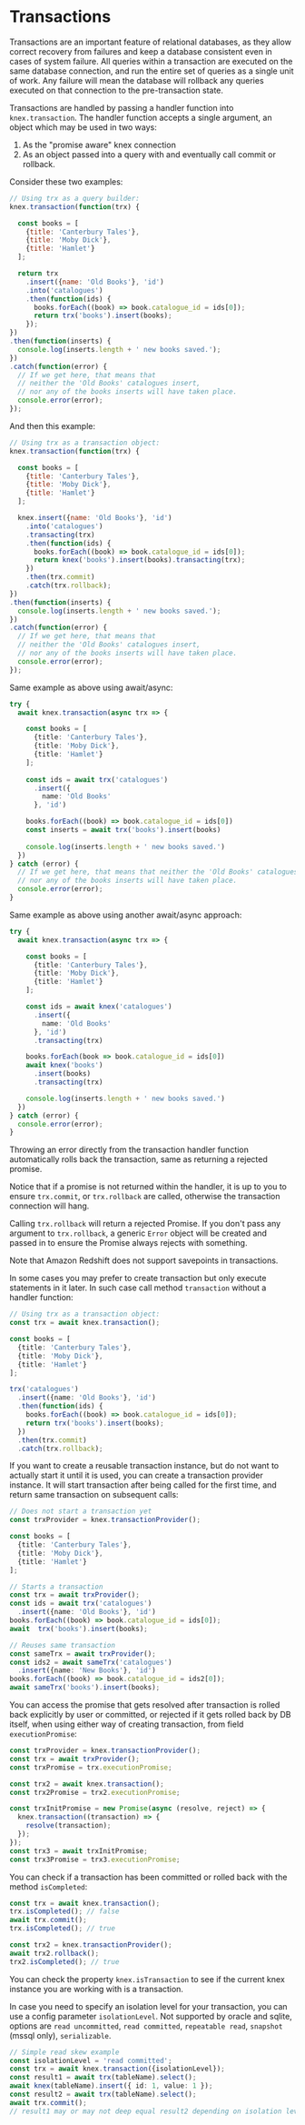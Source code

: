 # Transactions

Transactions are an important feature of relational databases, as they allow correct recovery from failures and keep a database consistent even in cases of system failure. All queries within a transaction are executed on the same database connection, and run the entire set of queries as a single unit of work. Any failure will mean the database will rollback any queries executed on that connection to the pre-transaction state.

Transactions are handled by passing a handler function into `knex.transaction`. The handler function accepts a single argument, an object which may be used in two ways:

1.  As the "promise aware" knex connection
2.  As an object passed into a query with [](#Builder-transacting)and eventually call commit or rollback.

Consider these two examples:

```js
// Using trx as a query builder:
knex.transaction(function(trx) {

  const books = [
    {title: 'Canterbury Tales'},
    {title: 'Moby Dick'},
    {title: 'Hamlet'}
  ];

  return trx
    .insert({name: 'Old Books'}, 'id')
    .into('catalogues')
    .then(function(ids) {
      books.forEach((book) => book.catalogue_id = ids[0]);
      return trx('books').insert(books);
    });
})
.then(function(inserts) {
  console.log(inserts.length + ' new books saved.');
})
.catch(function(error) {
  // If we get here, that means that 
  // neither the 'Old Books' catalogues insert,
  // nor any of the books inserts will have taken place.
  console.error(error);
});
```

And then this example:

```js
// Using trx as a transaction object:
knex.transaction(function(trx) {

  const books = [
    {title: 'Canterbury Tales'},
    {title: 'Moby Dick'},
    {title: 'Hamlet'}
  ];

  knex.insert({name: 'Old Books'}, 'id')
    .into('catalogues')
    .transacting(trx)
    .then(function(ids) {
      books.forEach((book) => book.catalogue_id = ids[0]);
      return knex('books').insert(books).transacting(trx);
    })
    .then(trx.commit)
    .catch(trx.rollback);
})
.then(function(inserts) {
  console.log(inserts.length + ' new books saved.');
})
.catch(function(error) {
  // If we get here, that means that 
  // neither the 'Old Books' catalogues insert,
  // nor any of the books inserts will have taken place.
  console.error(error);
});
```

Same example as above using await/async:

```ts
try {
  await knex.transaction(async trx => {

    const books = [
      {title: 'Canterbury Tales'},
      {title: 'Moby Dick'},
      {title: 'Hamlet'}
    ];
    
    const ids = await trx('catalogues')
      .insert({
        name: 'Old Books'
      }, 'id')

    books.forEach((book) => book.catalogue_id = ids[0])
    const inserts = await trx('books').insert(books)
    
    console.log(inserts.length + ' new books saved.')
  })
} catch (error) {
  // If we get here, that means that neither the 'Old Books' catalogues insert,
  // nor any of the books inserts will have taken place.
  console.error(error);
}
```

Same example as above using another await/async approach:

```ts
try {
  await knex.transaction(async trx => {

    const books = [
      {title: 'Canterbury Tales'},
      {title: 'Moby Dick'},
      {title: 'Hamlet'}
    ];

    const ids = await knex('catalogues')
      .insert({
        name: 'Old Books'
      }, 'id')
      .transacting(trx)

    books.forEach(book => book.catalogue_id = ids[0])
    await knex('books')
      .insert(books)
      .transacting(trx)

    console.log(inserts.length + ' new books saved.')
  })
} catch (error) {
  console.error(error);
}
```

Throwing an error directly from the transaction handler function automatically rolls back the transaction, same as returning a rejected promise.

Notice that if a promise is not returned within the handler, it is up to you to ensure `trx.commit`, or `trx.rollback` are called, otherwise the transaction connection will hang.

Calling `trx.rollback` will return a rejected Promise. If you don't pass any argument to `trx.rollback`, a generic `Error` object will be created and passed in to ensure the Promise always rejects with something.

Note that Amazon Redshift does not support savepoints in transactions.

In some cases you may prefer to create transaction but only execute statements in it later. In such case call method `transaction` without a handler function:

```ts
// Using trx as a transaction object:
const trx = await knex.transaction();

const books = [
  {title: 'Canterbury Tales'},
  {title: 'Moby Dick'},
  {title: 'Hamlet'}
];

trx('catalogues')
  .insert({name: 'Old Books'}, 'id')
  .then(function(ids) {
    books.forEach((book) => book.catalogue_id = ids[0]);
    return trx('books').insert(books);
  })
  .then(trx.commit)
  .catch(trx.rollback);
```

If you want to create a reusable transaction instance, but do not want to actually start it until it is used, you can create a transaction provider instance. It will start transaction after being called for the first time, and return same transaction on subsequent calls:

```ts
// Does not start a transaction yet
const trxProvider = knex.transactionProvider();

const books = [
  {title: 'Canterbury Tales'},
  {title: 'Moby Dick'},
  {title: 'Hamlet'}
];

// Starts a transaction
const trx = await trxProvider();
const ids = await trx('catalogues')
  .insert({name: 'Old Books'}, 'id')
books.forEach((book) => book.catalogue_id = ids[0]);
await  trx('books').insert(books);

// Reuses same transaction
const sameTrx = await trxProvider();
const ids2 = await sameTrx('catalogues')
  .insert({name: 'New Books'}, 'id')
books.forEach((book) => book.catalogue_id = ids2[0]);
await sameTrx('books').insert(books);
```

You can access the promise that gets resolved after transaction is rolled back explicitly by user or committed, or rejected if it gets rolled back by DB itself, when using either way of creating transaction, from field `executionPromise`:

```ts
const trxProvider = knex.transactionProvider();
const trx = await trxProvider();
const trxPromise = trx.executionPromise;

const trx2 = await knex.transaction();
const trx2Promise = trx2.executionPromise;

const trxInitPromise = new Promise(async (resolve, reject) => {
  knex.transaction((transaction) => {
    resolve(transaction);
  });
});
const trx3 = await trxInitPromise;
const trx3Promise = trx3.executionPromise;
```

You can check if a transaction has been committed or rolled back with the method `isCompleted`:

```ts
const trx = await knex.transaction();
trx.isCompleted(); // false
await trx.commit();
trx.isCompleted(); // true

const trx2 = knex.transactionProvider();
await trx2.rollback();
trx2.isCompleted(); // true
```

You can check the property `knex.isTransaction` to see if the current knex instance you are working with is a transaction.

In case you need to specify an isolation level for your transaction, you can use a config parameter `isolationLevel`. Not supported by oracle and sqlite, options are `read uncommitted`, `read committed`, `repeatable read`, `snapshot` (mssql only), `serializable`.

```ts
// Simple read skew example
const isolationLevel = 'read committed';
const trx = await knex.transaction({isolationLevel});
const result1 = await trx(tableName).select();
await knex(tableName).insert({ id: 1, value: 1 });
const result2 = await trx(tableName).select();
await trx.commit();
// result1 may or may not deep equal result2 depending on isolation level
```
